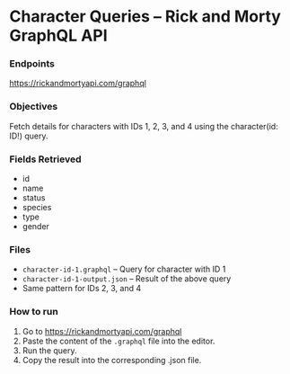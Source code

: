 # Character Queries – Rick and Morty GraphQL API

### Endpoints

<https://rickandmortyapi.com/graphql>

### Objectives

Fetch details for characters with IDs 1, 2, 3, and 4 using the character(id: ID!) query.

### Fields Retrieved 

- id
- name
- status
- species 
- type 
- gender

### Files

- `character-id-1.graphql` – Query for character with ID 1
- `character-id-1-output.json` – Result of the above query
- Same pattern for IDs 2, 3, and 4

### How to run

1. Go to <https://rickandmortyapi.com/graphql>
2. Paste the content of the `.graphql` file into the editor.
3. Run the query.
4. Copy the result into the corresponding .json file.